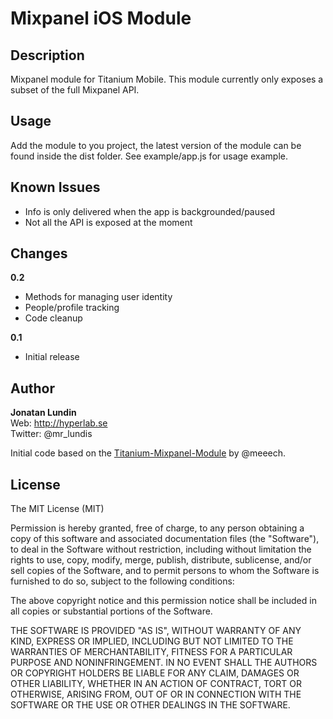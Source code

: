 # Mixpanel iOS Module 

## Description

Mixpanel module for Titanium Mobile. This module currently only exposes a subset of the full Mixpanel API. 

## Usage

Add the module to you project, the latest version of the module can be found inside the dist folder. See example/app.js for usage example.

## Known Issues

* Info is only delivered when the app is backgrounded/paused
* Not all the API is exposed at the moment

## Changes

**0.2**
- Methods for managing user identity
- People/profile tracking
- Code cleanup

**0.1**
- Initial release

## Author 

**Jonatan Lundin**  
Web: http://hyperlab.se  
Twitter: @mr_lundis  

Initial code based on the [Titanium-Mixpanel-Module](https://github.com/meeech/Titanium-Mixpanel-Module) by @meeech.

## License

The MIT License (MIT)

Permission is hereby granted, free of charge, to any person obtaining a copy of this software and associated documentation files (the "Software"), to deal in the Software without restriction, including without limitation the rights to use, copy, modify, merge, publish, distribute, sublicense, and/or sell copies of the Software, and to permit persons to whom the Software is furnished to do so, subject to the following conditions:

The above copyright notice and this permission notice shall be included in all copies or substantial portions of the Software.

THE SOFTWARE IS PROVIDED "AS IS", WITHOUT WARRANTY OF ANY KIND, EXPRESS OR IMPLIED, INCLUDING BUT NOT LIMITED TO THE WARRANTIES OF MERCHANTABILITY, FITNESS FOR A PARTICULAR PURPOSE AND NONINFRINGEMENT. IN NO EVENT SHALL THE AUTHORS OR COPYRIGHT HOLDERS BE LIABLE FOR ANY CLAIM, DAMAGES OR OTHER LIABILITY, WHETHER IN AN ACTION OF CONTRACT, TORT OR OTHERWISE, ARISING FROM, OUT OF OR IN CONNECTION WITH THE SOFTWARE OR THE USE OR OTHER DEALINGS IN THE SOFTWARE.